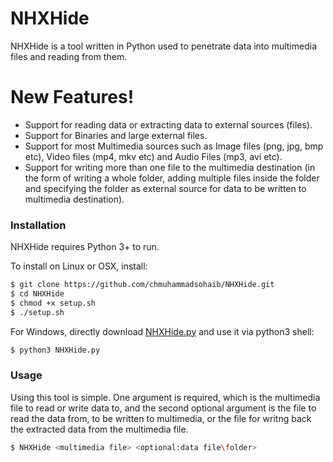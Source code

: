 # NHXHide
NHXHide is a tool written in Python used to penetrate data into multimedia files and reading from them.

# New Features!

  - Support for reading data or extracting data to external sources (files).
  - Support for Binaries and large external files.
  - Support for most Multimedia sources such as Image files (png, jpg, bmp etc), Video files (mp4, mkv etc) and Audio Files (mp3, avi etc).
  - Support for writing more than one file to the multimedia destination (in the form of writing a whole folder, adding multiple files inside the folder and specifying the folder as external source for data to be written to multimedia destination).

### Installation

NHXHide requires Python 3+ to run.

To install on Linux or OSX, install:

```sh
$ git clone https://github.com/chmuhammadsohaib/NHXHide.git
$ cd NHXHide
$ chmod +x setup.sh 
$ ./setup.sh
```

For Windows, directly download [NHXHide.py] and use it via python3 shell:

```sh
$ python3 NHXHide.py
```

### Usage

Using this tool is simple. One argument is required, which is the multimedia file to read or write data to, and the second optional argument is the file to read the data from, to be written to multimedia, or the file for writng back the extracted data from the multimedia file.

```sh
$ NHXHide <multimedia file> <optional:data file\folder>
```

[NHXHide.py]: <https://github.com/chmuhammadsohaib/NHXHide/blob/master/NHXHide.py>
